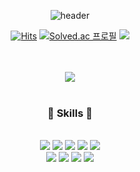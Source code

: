 <div align="center">
 
![header](https://capsule-render.vercel.app/api?type=waving&color=auto&customColorList=0,1,3,7,13,17&height=300&section=header&text=parkyolo&fontSize=90)

[![Hits](https://hits.seeyoufarm.com/api/count/incr/badge.svg?url=https%3A%2F%2Fgithub.com%2Fparkyolo%2Fparkyolo%2F&count_bg=%23FF8AE9&title_bg=%23555555&icon=&icon_color=%23E7E7E7&title=hits&edge_flat=false)](https://hits.seeyoufarm.com)
[![Solved.ac
프로필](http://mazassumnida.wtf/api/mini/generate_badge?boj=papapaa)](https://solved.ac/papapaa)
<a href="https://velog.io/@jypapapaa"><img src="https://img.shields.io/badge/JYPAPAPAA-20C997?style=flat&logo=velog&logoColor=white"></a>

<br><br><img src="https://github-readme-stats.vercel.app/api/top-langs/?username=parkyolo&layout=compact"><br><br>

### :frog: Skills :frog: 
<br>
<img src="https://img.shields.io/badge/REACT-61DAFB?style=flat-square&logo=react&logoColor=white"> <img src="https://img.shields.io/badge/VUE-4FC08D?style=flat-square&logo=vuedotjs&logoColor=white"> <img src="https://img.shields.io/badge/JAVASCRIPT-F7DF1E?style=flat-square&logo=javascript&logoColor=white"> <img src="https://img.shields.io/badge/HTML5-E34F26?style=flat-square&logo=html5&logoColor=white"> <img src="https://img.shields.io/badge/CSS3-1572B6?style=flat-square&logo=css3&logoColor=white">
<br><img src="https://img.shields.io/badge/ORACLE SQL-F80000?style=flat-square&logo=oracle&logoColor=white"> <img src="https://img.shields.io/badge/JAVA-FFFFFF?style=flat-square&logo=openjdk&logoColor=black"> <img src="https://img.shields.io/badge/PYTHON-3776AB?style=flat-square&logo=python&logoColor=white"> <img src="https://img.shields.io/badge/C++-00599C?style=flat-square&logo=cplusplus&logoColor=white">
<br><br><br><br>

</div>
